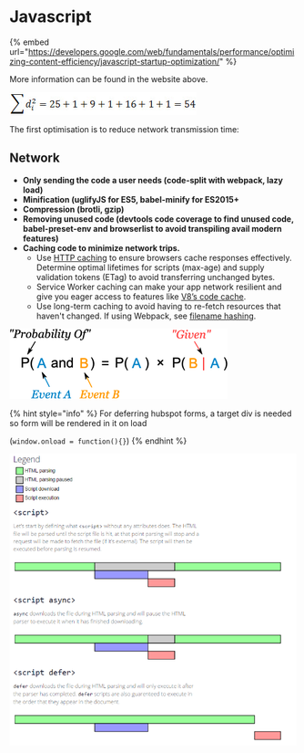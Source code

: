 # Javascript

{% embed url="https://developers.google.com/web/fundamentals/performance/optimizing-content-efficiency/javascript-startup-optimization/" %}

More information can be found in the website above.

![](../../../.gitbook/assets/image%20%2814%29.png)

The first optimisation is to reduce network transmission time:

## Network

* **Only sending the code a user needs \(code-split with webpack, lazy load\)**
* **Minification \(uglifyJS for ES5, babel-minify for ES2015+**
* **Compression \(brotli, gzip\)**
* **Removing unused code \(devtools code coverage to find unused code, babel-preset-env and browserlist to avoid transpiling avail modern features\)**
* **Caching code to minimize network trips.**
  * Use [HTTP caching](https://developers.google.com/web/fundamentals/performance/optimizing-content-efficiency/http-caching) to ensure browsers cache responses effectively. Determine optimal lifetimes for scripts \(max-age\) and supply validation tokens \(ETag\) to avoid transferring unchanged bytes.
  * Service Worker caching can make your app network resilient and give you eager access to features like [V8’s code cache](https://v8project.blogspot.com/2015/07/code-caching.html).
  * Use long-term caching to avoid having to re-fetch resources that haven't changed. If using Webpack, see [filename hashing](https://webpack.js.org/guides/caching/).

![Scripts take longer to parse and execute](../../../.gitbook/assets/image%20%2830%29.png)

{% hint style="info" %}
For deferring hubspot forms, a target div is needed so form will be rendered in it on load 

\(`window.onload = function(){}`\)
{% endhint %}



![](../../../.gitbook/assets/image%20%284%29.png)

